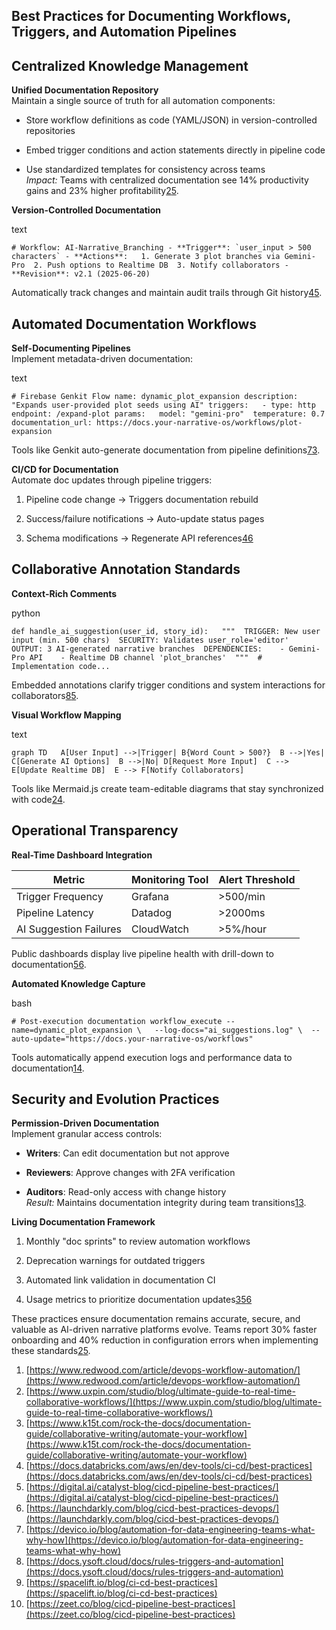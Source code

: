 ## Best Practices for Documenting Workflows, Triggers, and Automation Pipelines

## **Centralized Knowledge Management**

**Unified Documentation Repository**  
Maintain a single source of truth for all automation components:

- Store workflow definitions as code (YAML/JSON) in version-controlled repositories
    
- Embed trigger conditions and action statements directly in pipeline code
    
- Use standardized templates for consistency across teams  
    _Impact:_ Teams with centralized documentation see 14% productivity gains and 23% higher profitability[2](https://www.uxpin.com/studio/blog/ultimate-guide-to-real-time-collaborative-workflows/)[5](https://digital.ai/catalyst-blog/cicd-pipeline-best-practices/).
    

**Version-Controlled Documentation**

text

``# Workflow: AI-Narrative_Branching - **Trigger**: `user_input > 500 characters` - **Actions**:   1. Generate 3 plot branches via Gemini-Pro  2. Push options to Realtime DB  3. Notify collaborators - **Revision**: v2.1 (2025-06-20)``

Automatically track changes and maintain audit trails through Git history[4](https://docs.databricks.com/aws/en/dev-tools/ci-cd/best-practices)[5](https://digital.ai/catalyst-blog/cicd-pipeline-best-practices/).

## **Automated Documentation Workflows**

**Self-Documenting Pipelines**  
Implement metadata-driven documentation:

text

`# Firebase Genkit Flow name: dynamic_plot_expansion description: "Expands user-provided plot seeds using AI" triggers:   - type: http    endpoint: /expand-plot params:   model: "gemini-pro"  temperature: 0.7 documentation_url: https://docs.your-narrative-os/workflows/plot-expansion`

Tools like Genkit auto-generate documentation from pipeline definitions[7](https://devico.io/blog/automation-for-data-engineering-teams-what-why-how)[3](https://www.k15t.com/rock-the-docs/documentation-guide/collaborative-writing/automate-your-workflow).

**CI/CD for Documentation**  
Automate doc updates through pipeline triggers:

1. Pipeline code change → Triggers documentation rebuild
    
2. Success/failure notifications → Auto-update status pages
    
3. Schema modifications → Regenerate API references[4](https://docs.databricks.com/aws/en/dev-tools/ci-cd/best-practices)[6](https://launchdarkly.com/blog/cicd-best-practices-devops/)
    

## **Collaborative Annotation Standards**

**Context-Rich Comments**

python

`def handle_ai_suggestion(user_id, story_id):   """  TRIGGER: New user input (min. 500 chars)  SECURITY: Validates user_role='editor'  OUTPUT: 3 AI-generated narrative branches  DEPENDENCIES:    - Gemini-Pro API    - Realtime DB channel 'plot_branches'  """  # Implementation code...`

Embedded annotations clarify trigger conditions and system interactions for collaborators[8](https://docs.ysoft.cloud/docs/rules-triggers-and-automation)[5](https://digital.ai/catalyst-blog/cicd-pipeline-best-practices/).

**Visual Workflow Mapping**

text

`graph TD   A[User Input] -->|Trigger| B{Word Count > 500?}  B -->|Yes| C[Generate AI Options]  B -->|No| D[Request More Input]  C --> E[Update Realtime DB]  E --> F[Notify Collaborators]`

Tools like Mermaid.js create team-editable diagrams that stay synchronized with code[2](https://www.uxpin.com/studio/blog/ultimate-guide-to-real-time-collaborative-workflows/)[4](https://docs.databricks.com/aws/en/dev-tools/ci-cd/best-practices).

## **Operational Transparency**

**Real-Time Dashboard Integration**

|Metric|Monitoring Tool|Alert Threshold|
|---|---|---|
|Trigger Frequency|Grafana|>500/min|
|Pipeline Latency|Datadog|>2000ms|
|AI Suggestion Failures|CloudWatch|>5%/hour|

Public dashboards display live pipeline health with drill-down to documentation[5](https://digital.ai/catalyst-blog/cicd-pipeline-best-practices/)[6](https://launchdarkly.com/blog/cicd-best-practices-devops/).

**Automated Knowledge Capture**

bash

`# Post-execution documentation workflow_execute --name=dynamic_plot_expansion \   --log-docs="ai_suggestions.log" \  --auto-update="https://docs.your-narrative-os/workflows"`

Tools automatically append execution logs and performance data to documentation[1](https://www.redwood.com/article/devops-workflow-automation/)[4](https://docs.databricks.com/aws/en/dev-tools/ci-cd/best-practices).

## **Security and Evolution Practices**

**Permission-Driven Documentation**  
Implement granular access controls:

- **Writers**: Can edit documentation but not approve
    
- **Reviewers**: Approve changes with 2FA verification
    
- **Auditors**: Read-only access with change history  
    _Result:_ Maintains documentation integrity during team transitions[1](https://www.redwood.com/article/devops-workflow-automation/)[3](https://www.k15t.com/rock-the-docs/documentation-guide/collaborative-writing/automate-your-workflow).
    

**Living Documentation Framework**

1. Monthly "doc sprints" to review automation workflows
    
2. Deprecation warnings for outdated triggers
    
3. Automated link validation in documentation CI
    
4. Usage metrics to prioritize documentation updates[3](https://www.k15t.com/rock-the-docs/documentation-guide/collaborative-writing/automate-your-workflow)[5](https://digital.ai/catalyst-blog/cicd-pipeline-best-practices/)[6](https://launchdarkly.com/blog/cicd-best-practices-devops/)
    

These practices ensure documentation remains accurate, secure, and valuable as AI-driven narrative platforms evolve. Teams report 30% faster onboarding and 40% reduction in configuration errors when implementing these standards[2](https://www.uxpin.com/studio/blog/ultimate-guide-to-real-time-collaborative-workflows/)[5](https://digital.ai/catalyst-blog/cicd-pipeline-best-practices/).

1. [https://www.redwood.com/article/devops-workflow-automation/](https://www.redwood.com/article/devops-workflow-automation/)
2. [https://www.uxpin.com/studio/blog/ultimate-guide-to-real-time-collaborative-workflows/](https://www.uxpin.com/studio/blog/ultimate-guide-to-real-time-collaborative-workflows/)
3. [https://www.k15t.com/rock-the-docs/documentation-guide/collaborative-writing/automate-your-workflow](https://www.k15t.com/rock-the-docs/documentation-guide/collaborative-writing/automate-your-workflow)
4. [https://docs.databricks.com/aws/en/dev-tools/ci-cd/best-practices](https://docs.databricks.com/aws/en/dev-tools/ci-cd/best-practices)
5. [https://digital.ai/catalyst-blog/cicd-pipeline-best-practices/](https://digital.ai/catalyst-blog/cicd-pipeline-best-practices/)
6. [https://launchdarkly.com/blog/cicd-best-practices-devops/](https://launchdarkly.com/blog/cicd-best-practices-devops/)
7. [https://devico.io/blog/automation-for-data-engineering-teams-what-why-how](https://devico.io/blog/automation-for-data-engineering-teams-what-why-how)
8. [https://docs.ysoft.cloud/docs/rules-triggers-and-automation](https://docs.ysoft.cloud/docs/rules-triggers-and-automation)
9. [https://spacelift.io/blog/ci-cd-best-practices](https://spacelift.io/blog/ci-cd-best-practices)
10. [https://zeet.co/blog/cicd-pipeline-best-practices](https://zeet.co/blog/cicd-pipeline-best-practices)